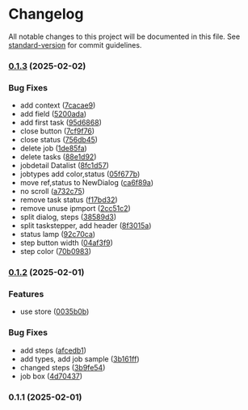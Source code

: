 # Changelog

All notable changes to this project will be documented in this file. See [standard-version](https://github.com/conventional-changelog/standard-version) for commit guidelines.

### [0.1.3](https://github.com/aion0721/task-stepper/compare/v0.1.2...v0.1.3) (2025-02-02)


### Bug Fixes

* add context ([7cacae9](https://github.com/aion0721/task-stepper/commit/7cacae9990eebe566c277a50646502c873786915))
* add field ([5200ada](https://github.com/aion0721/task-stepper/commit/5200adabbfd381f009de8b2d376179c6d1278b05))
* add first task ([95d6868](https://github.com/aion0721/task-stepper/commit/95d6868d7d19e6091af35adc31bd0a20b6baf552))
* close button ([7cf9f76](https://github.com/aion0721/task-stepper/commit/7cf9f76ca25a4f527bce13a3977beebd0afd4450))
* close status ([756db45](https://github.com/aion0721/task-stepper/commit/756db454b0ec5868960c9cdf58d97e74b981ff92))
* delete job ([1de85fa](https://github.com/aion0721/task-stepper/commit/1de85fa4aa09d8c1d586fef598caba8b8ff693a5))
* delete tasks ([88e1d92](https://github.com/aion0721/task-stepper/commit/88e1d922e02cef0dd5e558d9d15eed509a8ee3e1))
* jobdetail Datalist ([8fc1d57](https://github.com/aion0721/task-stepper/commit/8fc1d578acc9e9d91bac09eaf2d94cc8a41c0544))
* jobtypes add color,status ([05f677b](https://github.com/aion0721/task-stepper/commit/05f677b5310cd15f7c0cbfc998d4b82ef08fddde))
* move ref,status to NewDialog ([ca6f89a](https://github.com/aion0721/task-stepper/commit/ca6f89a190235a603d77004a4db13d3af9ca9dab))
* no scroll ([a732c75](https://github.com/aion0721/task-stepper/commit/a732c7543438872c97526d2a4e6a0c5f91b5eff1))
* remove task status ([f17bd32](https://github.com/aion0721/task-stepper/commit/f17bd32dee455fb4d41ad3d5695f19250e6deff0))
* remove unuse ipmport ([2cc51c2](https://github.com/aion0721/task-stepper/commit/2cc51c20c539c48c15bfc776c95977d5b87b278c))
* split dialog, steps ([38589d3](https://github.com/aion0721/task-stepper/commit/38589d31255e6a2a6fcb0f871b42ba196399fd74))
* split taskstepper, add header ([8f3015a](https://github.com/aion0721/task-stepper/commit/8f3015a89c736d8e4747fcf181b9babf4ec5fa87))
* status lamp ([92c70ca](https://github.com/aion0721/task-stepper/commit/92c70ca72db5b7978ce07774300d90061b63324b))
* step button width ([04af3f9](https://github.com/aion0721/task-stepper/commit/04af3f9183bf745efb033ca6024698e7e6086a68))
* step color ([70b0983](https://github.com/aion0721/task-stepper/commit/70b0983d371382fcf877d84e59580ab42b3889ae))

### [0.1.2](https://github.com/aion0721/task-stepper/compare/v0.1.1...v0.1.2) (2025-02-01)


### Features

* use store ([0035b0b](https://github.com/aion0721/task-stepper/commit/0035b0b6167063c2016dbed156ffa1703cc8184e))


### Bug Fixes

* add steps ([afcedb1](https://github.com/aion0721/task-stepper/commit/afcedb1bea4ca3d5ca890b4ee92213f96a2a46fc))
* add types, add job sample ([3b161ff](https://github.com/aion0721/task-stepper/commit/3b161fffb6c1849cbc239108bea76fe0344463de))
* changed steps ([3b9fe54](https://github.com/aion0721/task-stepper/commit/3b9fe5434c02e6ee660e788a42e362ea7f450a10))
* job box ([4d70437](https://github.com/aion0721/task-stepper/commit/4d70437656b524589f31d64a2d9d78c0af696f52))

### 0.1.1 (2025-02-01)
